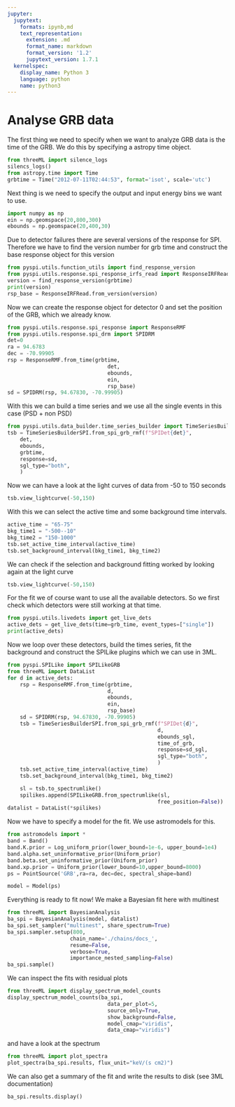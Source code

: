 ```yaml
---
jupyter:
  jupytext:
    formats: ipynb,md
    text_representation:
      extension: .md
      format_name: markdown
      format_version: '1.2'
      jupytext_version: 1.7.1
  kernelspec:
    display_name: Python 3
    language: python
    name: python3
---
```


<!-- #region -->
# Analyse GRB data

The first thing we need to specify when we want to analyze GRB data is the time of the GRB. We do
this by specifying a astropy time object.
```python
from threeML import silence_logs
silencs_logs()
from astropy.time import Time
grbtime = Time("2012-07-11T02:44:53", format='isot', scale='utc')
```

Next thing is we need to specify the output and input energy bins we want to use.
```python
import numpy as np
ein = np.geomspace(20,800,300)
ebounds = np.geomspace(20,400,30)
```

Due to detector failures there are several versions of the response for SPI. Therefore we have to find the version number for grb time and construct the base response object for this version
```python
from pyspi.utils.function_utils import find_response_version
from pyspi.utils.response.spi_response_irfs_read import ResponseIRFReadRMF
version = find_response_version(grbtime)
print(version)
rsp_base = ResponseIRFRead.from_version(version)
```

Now we can create the response object for detector 0 and set the position of the GRB, which we already know.
```python
from pyspi.utils.response.spi_response import ResponseRMF
from pyspi.utils.response.spi_drm import SPIDRM
det=0
ra = 94.6783
dec = -70.99905
rsp = ResponseRMF.from_time(grbtime, 
                                det,
                                ebounds, 
                                ein,
                                rsp_base)
sd = SPIDRM(rsp, 94.67830, -70.99905)
```

With this we can build a time series and we use all the single events in this case (PSD + non PSD)
```python
from pyspi.utils.data_builder.time_series_builder import TimeSeriesBuilderSPI
tsb = TimeSeriesBuilderSPI.from_spi_grb_rmf(f"SPIDet{det}", 
    det, 
    ebounds, 
    grbtime, 
    response=sd,
    sgl_type="both",
    )
```

Now we can have a look at the light curves of data from -50 to 150 seconds
```python
tsb.view_lightcurve(-50,150)
```

With this we can select the active time and some background time intervals.
```python
active_time = "65-75"
bkg_time1 = "-500--10"
bkg_time2 = "150-1000"
tsb.set_active_time_interval(active_time)
tsb.set_background_interval(bkg_time1, bkg_time2)
```
We can check if the selection and background fitting worked by looking again at the light curve
```python
tsb.view_lightcurve(-50,150)
```
For the fit we of course want to use all the available detectors. So we first check which detectors were still working at that time.
```python
from pyspi.utils.livedets import get_live_dets
active_dets = get_live_dets(time=grb_time, event_types=["single"])
print(active_dets)
```

Now we loop over these detectors, build the times series, fit the background and construct the SPILike plugins which we can use in 3ML.
```python
from pyspi.SPILike import SPILikeGRB
from threeML import DataList
for d in active_dets:
    rsp = ResponseRMF.from_time(grbtime, 
                                d,
                                ebounds, 
                                ein,
                                rsp_base)
    sd = SPIDRM(rsp, 94.67830, -70.99905)
    tsb = TimeSeriesBuilderSPI.from_spi_grb_rmf(f"SPIDet{d}", 
                                                d, 
                                                ebounds_sgl, 
                                                time_of_grb, 
                                                response=sd_sgl,
                                                sgl_type="both",
                                                )
    tsb.set_active_time_interval(active_time)
    tsb.set_background_interval(bkg_time1, bkg_time2)

    sl = tsb.to_spectrumlike()
    spilikes.append(SPILikeGRB.from_spectrumlike(sl,
                                                free_position=False))
datalist = DataList(*spilikes)
```

Now we have to specify a model for the fit. We use astromodels for this.
```python
from astromodels import *
band = Band()
band.K.prior = Log_uniform_prior(lower_bound=1e-6, upper_bound=1e4)
band.alpha.set_uninformative_prior(Uniform_prior)
band.beta.set_uninformative_prior(Uniform_prior)
band.xp.prior = Uniform_prior(lower_bound=10,upper_bound=8000)
ps = PointSource('GRB',ra=ra, dec=dec, spectral_shape=band)

model = Model(ps)
```

Everything is ready to fit now! We make a Bayesian fit here with multinest
```python
from threeML import BayesianAnalysis
ba_spi = BayesianAnalysis(model, datalist)
ba_spi.set_sampler("multinest", share_spectrum=True)
ba_spi.sampler.setup(800, 
                    chain_name='./chains/docs_',
                    resume=False, 
                    verbose=True,
                    importance_nested_sampling=False)
ba_spi.sample()
```

We can inspect the fits with residual plots

```python
from threeML import display_spectrum_model_counts
display_spectrum_model_counts(ba_spi, 
                                data_per_plot=5, 
                                source_only=True,
                                show_background=False,
                                model_cmap="viridis", 
                                data_cmap="viridis")
```

and have a look at the spectrum

```python
from threeML import plot_spectra
plot_spectra(ba_spi.results, flux_unit="keV/(s cm2)")
```

We can also get a summary of the fit and write the results to disk (see 3ML documentation)
```python
ba_spi.results.display()
```












